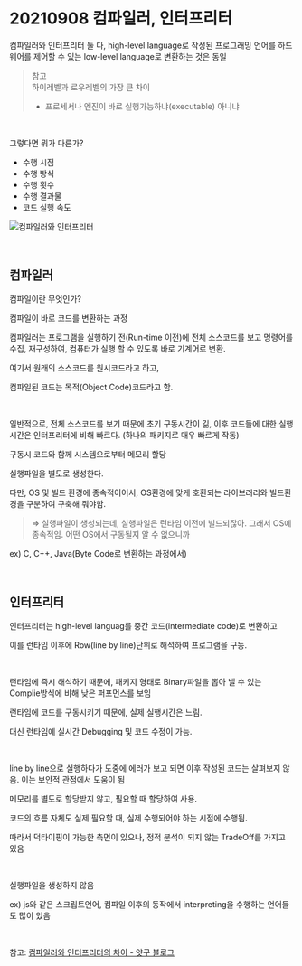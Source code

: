 # 20210908 컴파일러, 인터프리터

컴파일러와 인터프리터 둘 다, high-level language로 작성된 프로그래밍 언어를 하드웨어를 제어할 수 있는 low-level language로 변환하는 것은 동일

> 참고<br>
> 하이레벨과 로우레벨의 가장 큰 차이
>
> - 프로세서나 엔진이 바로 실행가능하냐(executable) 아니냐

<br>

그렇다면 뭐가 다른가?

- 수행 시점
- 수행 방식
- 수행 횟수
- 수행 결과물
- 코드 실행 속도

![컴파일러와 인터프리터](https://mblogthumb-phinf.pstatic.net/MjAxODAzMTNfMzEg/MDAxNTIwOTMyMjgxNTYx.31JjAtxFs6-zCTs8M-XUKo_Lvsm1PsxFZ1MPQTWVmosg.rXo2xTreC5YsfBDjcMaVQC_-5oyoCtwzpIrz0yOzSV0g.JPEG.ehcibear314/Compilervrsinterpreter.JPG?type=w800)

<br>

## 컴파일러

컴파일이란 무엇인가?

컴파일이 바로 코드를 변환하는 과정

컴파일러는 프로그램을 실행하기 전(Run-time 이전)에 전체 소스코드를 보고 명령어를 수집, 재구성하여, 컴퓨터가 실행 할 수 있도록 바로 기계어로 변환.

여기서 원래의 소스코드를 원시코드라고 하고,

컴파일된 코드는 목적(Object Code)코드라고 함.

<br>

일반적으로, 전체 소스코드를 보기 때문에 초기 구동시간이 긺, 이후 코드들에 대한 실행시간은 인터프리터에 비해 빠르다. (하나의 패키지로 매우 빠르게 작동)

구동시 코드와 함께 시스템으로부터 메모리 할당

실행파일을 별도로 생성한다.

다만, OS 및 빌드 환경에 종속적이어서, OS환경에 맞게 호환되는 라이브러리와 빌드환경을 구분하여 구축해 줘야함.

> ⇒ 실행파일이 생성되는데, 실행파일은 런타임 이전에 빌드되잖아. 그래서 OS에 종속적임. 어떤 OS에서 구동될지 알 수 없으니까

ex) C, C++, Java(Byte Code로 변환하는 과정에서)

<br>

## 인터프리터

인터프리터는 high-level languag를 중간 코드(intermediate code)로 변환하고

이를 런타임 이후에 Row(line by line)단위로 해석하여 프로그램을 구동.

<br>

런타임에 즉시 해석하기 때문에, 패키지 형태로 Binary파일을 뽑아 낼 수 있는 Complie방식에 비해 낮은 퍼포먼스를 보임

런타임에 코드를 구동시키기 때문에, 실제 실행시간은 느림.

대신 런타임에 실시간 Debugging 및 코드 수정이 가능.

<br>

line by line으로 실행하다가 도중에 에러가 보고 되면 이후 작성된 코드는 살펴보지 않음. 이는 보안적 관점에서 도움이 됨

메모리를 별도로 할당받지 않고, 필요할 때 할당하여 사용.

코드의 흐름 자체도 실제 필요할 때, 실제 수행되어야 하는 시점에 수행됨.

따라서 덕타이핑이 가능한 측면이 있으나, 정적 분석이 되지 않는 TradeOff를 가지고 있음

<br>

실행파일을 생성하지 않음

ex) js와 같은 스크립트언어, 컴파일 이후의 동작에서 interpreting을 수행하는 언어들도 많이 있음

<br>

참고: [컴파일러와 인터프리터의 차이 - 얏구 블로그](<[https://m.blog.naver.com/ehcibear314/221228200531](https://m.blog.naver.com/ehcibear314/221228200531)>)
